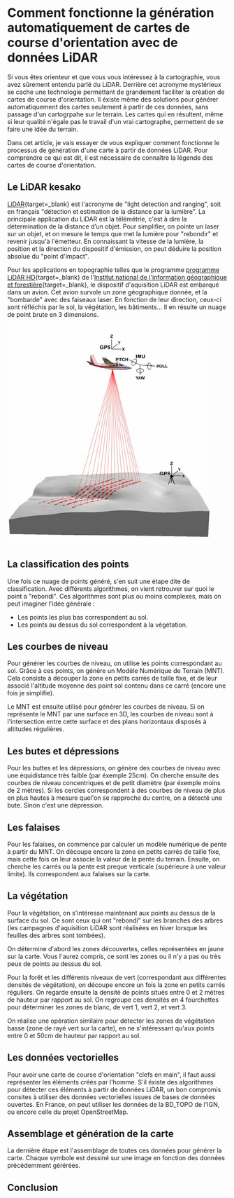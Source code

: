 # Comment fonctionne la génération automatiquement de cartes de course d'orientation avec de données LiDAR

Si vous êtes orienteur et que vous vous intéressez à la cartographie, vous avez sûrement entendu parlé du LiDAR. Derrière cet acronyme mystérieux se cache une technologie permettant de grandement faciliter la création de cartes de course d'orientation. Il éxiste même des solutions pour générer automatiquement des cartes seulement à partir de ces données, sans passage d'un cartogrpahe sur le terrain. Les cartes qui en résultent, même si leur qualité n'égale pas le travail d'un vrai cartographe, permettent de se faire une idée du terrain.

Dans cet article, je vais essayer de vous expliquer comment fonctionne le processus de génération d'une carte à partir de données LiDAR. Pour comprendre ce qui est dit, il est nécessaire de connaître la légende des cartes de course d'orientation.

## Le LiDAR kesako

[LiDAR](https://fr.wikipedia.org/wiki/Lidar){target=_blank} est l'acronyme de "light detection and ranging", soit en français "détection et estimation de la distance par la lumière". La principale application du LiDAR est la télémétrie, c'est à dire la détermination de la distance d’un objet. Pour simplifier, on pointe un laser sur un objet, et on mesure le temps que met la lumière pour "rebondir" et revenir jusqu'à l'émetteur. En connaissant la vitesse de la lumière, la position et la direction du dispositif d'émission, on peut déduire la position absolue du "point d'impact".

Pour les applications en topographie telles que le programme [programme LiDAR HD](https://geoservices.ign.fr/lidarhd){target=_blank} de l'[Institut national de l'information géographique et forestière](https://geoservices.ign.fr/lidarhd){target=_blank}, le dispositif d'aquisition LiDAR est embarqué dans un avion. Cet avion survole un zone géographique donnée, et la "bombarde" avec des faiseaux laser. En fonction de leur direction, ceux-ci sont réfléchis par le sol, la végétation, les bâtiments... Il en résulte un nuage de point brute en 3 dimensions.

![lidar-plane](./lidar-plane.png)

## La classification des points

Une fois ce nuage de points généré, s'en suit une étape dite de classification. Avec différents algorithmes, on vient retrouver sur quoi le point a "rebondi". Ces algorithmes sont plus ou moins complexes, mais on peut imaginer l'idée générale :
- Les points les plus bas correspondent au sol.
- Les points au dessus du sol correspondent à la végétation.

## Les courbes de niveau

Pour générer les courbes de niveau, on utilise les points correspondant au sol. Grâce à ces points, on génère un Modèle Numérique de Terrain (MNT). Cela consiste à découper la zone en petits carrés de taille fixe, et de leur associé l'altitude moyenne des point sol contenu dans ce carré (encore une fois je simplifie).

Le MNT est ensuite utilisé pour générer les courbes de niveau. Si on représente le MNT par une surface en 3D, les courbes de niveau sont à l'intersection entre cette surface et des plans horizontaux disposés à altitudes régulières.

## Les butes et dépressions

Pour les buttes et les dépressions, on génère des courbes de niveau avec une équidistance très faible (par éxemple 25cm). On cherche ensuite des courbes de niveau concentriques et de petit diamètre (par éxemple moins de 2 mètres). Si les cercles correspondent à des courbes de niveau de plus en plus hautes à mesure quel'on se rapproche du centre, on a détecté une bute. Sinon c'est une dépression.

## Les falaises

Pour les falaises, on commence par calculer un modèle numérique de pente à partir du MNT. On découpe encore la zone en petits carrés de taille fixe, mais cette fois on leur associe la valeur de la pente du terrain. Ensuite, on cherche les carrés ou la pente est preque verticale (supérieure à une valeur limite). Ils correspondent aux falaises sur la carte.

## La végétation

Pour la végétation, on s'intéresse maintenant aux points au dessus de la surface du sol. Ce sont ceux qui ont "rebondi" sur les branches des arbres (les campagnes d'aquisition LiDAR sont réalisées en hiver lorsque les feuilles des arbres sont tombées).

On détermine d'abord les zones découvertes, celles représentées en jaune sur la carte. Vous l'aurez compris, ce sont les zones ou il n'y a pas ou très peux de points au dessus du sol.

Pour la forêt et les différents niveaux de vert (correspondant aux différentes densités de végétation), on découpe encore un fois la zone en petits carrés réguliers. On regarde ensuite la densité de points situés entre 0 et 2 mètres de hauteur par rapport au sol. On regroupe ces densités en 4 fourchettes pour déterminer les zones de blanc, de vert 1, vert 2, et vert 3.

On réalise une opération similaire pour détecter les zones de végétation basse (zone de rayé vert sur la carte), en ne s'intéressant qu'aux points entre 0 et 50cm de hauteur par rapport au sol.

## Les données vectorielles

Pour avoir une carte de course d'orientation "clefs en main", il faut aussi représenter les éléments créés par l'homme. S'il éxiste des algorithmes pour détecter ces éléments à partir de données LiDAR, un bon compromis consites à utiliser des données vectorielles issues de bases de données ouvertes. En France, on peut utiliser les données de la BD_TOPO de l'IGN, ou encore celle du projet OpenStreetMap.

## Assemblage et génération de la carte

La dernière étape est l'assemblage de toutes ces données pour générer la carte. Chaque symbole est dessiné sur une image en fonction des données précédemment gérérées.

## Conclusion